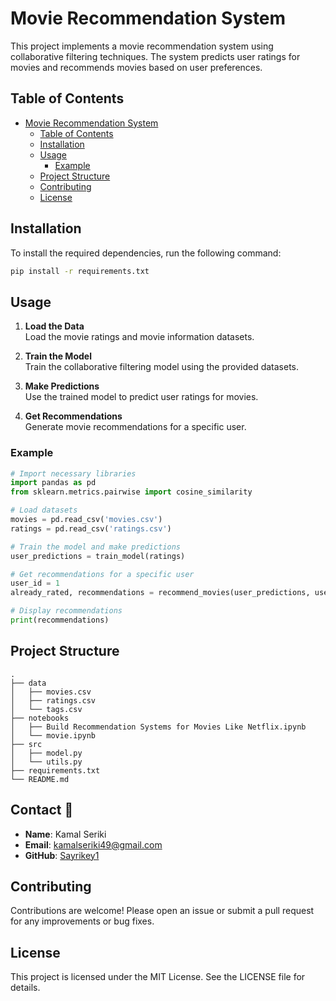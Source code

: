 # Movie Recommendation System

This project implements a movie recommendation system using collaborative filtering techniques. The system predicts user ratings for movies and recommends movies based on user preferences.

## Table of Contents

- [Movie Recommendation System](#movie-recommendation-system)
  - [Table of Contents](#table-of-contents)
  - [Installation](#installation)
  - [Usage](#usage)
    - [Example](#example)
  - [Project Structure](#project-structure)
  - [Contributing](#contributing)
  - [License](#license)

## Installation

To install the required dependencies, run the following command:

```bash
pip install -r requirements.txt
```

## Usage

1. **Load the Data**  
   Load the movie ratings and movie information datasets.

2. **Train the Model**  
   Train the collaborative filtering model using the provided datasets.

3. **Make Predictions**  
   Use the trained model to predict user ratings for movies.

4. **Get Recommendations**  
   Generate movie recommendations for a specific user.

### Example

```python
# Import necessary libraries
import pandas as pd
from sklearn.metrics.pairwise import cosine_similarity

# Load datasets
movies = pd.read_csv('movies.csv')
ratings = pd.read_csv('ratings.csv')

# Train the model and make predictions
user_predictions = train_model(ratings)

# Get recommendations for a specific user
user_id = 1
already_rated, recommendations = recommend_movies(user_predictions, user_id, movies, ratings, 10)

# Display recommendations
print(recommendations)
```

## Project Structure

```
.
├── data
│   ├── movies.csv
│   ├── ratings.csv
│   └── tags.csv
├── notebooks
│   ├── Build Recommendation Systems for Movies Like Netflix.ipynb
│   └── movie.ipynb
├── src
│   ├── model.py
│   └── utils.py
├── requirements.txt
└── README.md
```

## Contact 📧

- **Name**: Kamal Seriki
- **Email**: kamalseriki49@gmail.com
- **GitHub**: [Sayrikey1](https://github.com/Sayrikey1)
  
## Contributing

Contributions are welcome! Please open an issue or submit a pull request for any improvements or bug fixes.

## License

This project is licensed under the MIT License. See the LICENSE file for details.

